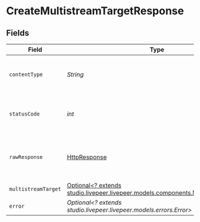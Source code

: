 # CreateMultistreamTargetResponse


## Fields

| Field                                                                                                                            | Type                                                                                                                             | Required                                                                                                                         | Description                                                                                                                      |
| -------------------------------------------------------------------------------------------------------------------------------- | -------------------------------------------------------------------------------------------------------------------------------- | -------------------------------------------------------------------------------------------------------------------------------- | -------------------------------------------------------------------------------------------------------------------------------- |
| `contentType`                                                                                                                    | *String*                                                                                                                         | :heavy_check_mark:                                                                                                               | HTTP response content type for this operation                                                                                    |
| `statusCode`                                                                                                                     | *int*                                                                                                                            | :heavy_check_mark:                                                                                                               | HTTP response status code for this operation                                                                                     |
| `rawResponse`                                                                                                                    | [HttpResponse<InputStream>](https://docs.oracle.com/en/java/javase/11/docs/api/java.net.http/java/net/http/HttpResponse.html)    | :heavy_check_mark:                                                                                                               | Raw HTTP response; suitable for custom response parsing                                                                          |
| `multistreamTarget`                                                                                                              | [Optional<? extends studio.livepeer.livepeer.models.components.MultistreamTarget>](../../models/components/MultistreamTarget.md) | :heavy_minus_sign:                                                                                                               | Success                                                                                                                          |
| `error`                                                                                                                          | *Optional<? extends studio.livepeer.livepeer.models.errors.Error>*                                                               | :heavy_minus_sign:                                                                                                               | Error                                                                                                                            |